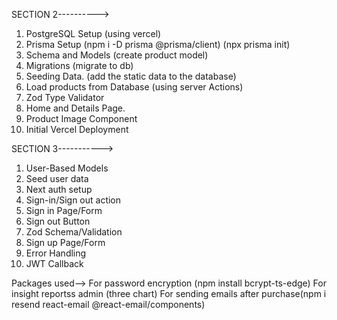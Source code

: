 SECTION 2---------->

1. PostgreSQL Setup (using vercel)
2. Prisma Setup (npm i -D prisma @prisma/client) (npx prisma init)
3. Schema and Models (create product model)
4. Migrations (migrate to db)
5. Seeding Data. (add the static data to the database)
6. Load products from Database (using server Actions)
7. Zod Type Validator
8. Home and Details Page.
9. Product Image Component
10. Initial Vercel Deployment

SECTION 3----------->

1. User-Based Models
2. Seed user data
3. Next auth setup
4. Sign-in/Sign out action
5. Sign in Page/Form
6. Sign out Button
7. Zod Schema/Validation
8. Sign up Page/Form
9. Error Handling
10. JWT Callback

Packages used-->
For password encryption (npm install bcrypt-ts-edge)
For insight reportss admin (three chart)
For sending emails after purchase(npm i resend react-email @react-email/components)
